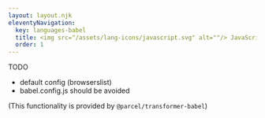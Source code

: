 ```yaml
---
layout: layout.njk
eleventyNavigation:
  key: languages-babel
  title: <img src="/assets/lang-icons/javascript.svg" alt=""/> JavaScript (Babel)
  order: 1
---
```


TODO

- default config (browserslist)
- babel.config.js should be avoided

(This functionality is provided by `@parcel/transformer-babel`)
